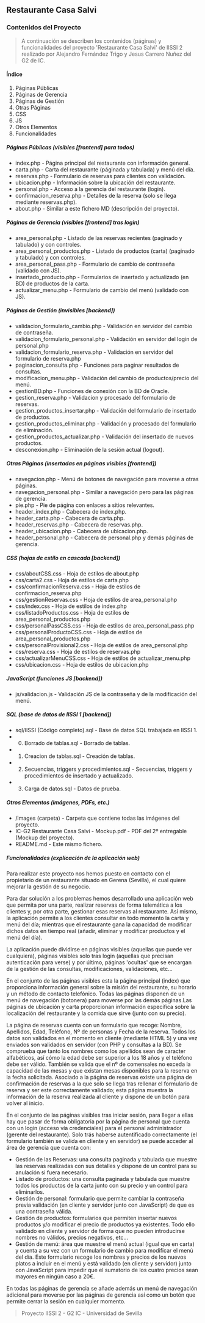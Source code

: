 ## Restaurante Casa Salvi

### Contenidos del Proyecto

>A continuación se describen los contenidos (páginas) y funcionalidades del proyecto 'Restaurante Casa Salvi' de IISSI 2 realizado por Alejandro Fernández Trigo y Jesus Carrero Nuñez del G2 de IC.

#### Índice

1. Páginas Públicas
2. Páginas de Gerencia
3. Páginas de Gestión
4. Otras Páginas
5. CSS
6. JS
7. Otros Elementos
8. Funcionalidades

##### Páginas Públicas (visibles [frontend] para todos)

* index.php - Página principal del restaurante con información general.
* carta.php - Carta del restaurante (páginada y tabulada) y menú del día.
* reservas.php - Formulario de reservas para clientes con validación.
* ubicacion.php - Información sobre la ubicación del restaurante.
* personal.php - Acceso a la gerencia del restaurante (login). 
* confirmacion_reserva.php - Detalles de la reserva (solo se llega mediante reservas.php).
* about.php - Similar a este fichero MD (descripción del proyecto).

##### Páginas de Gerencia (visibles [frontend] tras login)

* area_personal.php - Listado de las reservas recientes (paginado y tabulado) y con controles.
* area_personal_productos.php - Listado de productos (carta) (paginado y tabulado) y con controles.
* area_personal_pass.php - Formulario de cambio de contraseña (validado con JS). 
* insertado_producto.php - Formularios de insertado y actualizado (en BD) de productos de la carta.
* actualizar_menu.php - Formulario de cambio del menú (validado con JS). 

##### Páginas de Gestión (invisibles [backend])

* validacion_formulario_cambio.php - Validación en servidor del cambio de contraseña.   
* validacion_formulario_personal.php - Validación en servidor del login de personal.php
* validacion_formulario_reserva.php - Validación en servidor del formulario de reserva.php
* paginacion_consulta.php - Funciones para paginar resultados de consultas.   
* modificacion_menu.php - Validación del cambio de productos/precio del menú.
* gestionBD.php - Funciones de conexión con la BD de Oracle.
* gestion_reserva.php - Validacion y procesado del formulario de reservas. 
* gestion_productos_insertar.php - Validación del formulario de insertado de productos.  
* gestion_productos_eliminar.php - Validación y procesado del formulario de eliminación. 
* gestion_productos_actualizar.php - Validación del insertado de nuevos productos.
* desconexion.php - Eliminación de la sesión actual (logout).

##### Otras Páginas (insertadas en páginas visibles [frontend])

* navegacion.php - Menú de botones de navegación para moverse a otras páginas. 
* navegacion_personal.php - Similar a navegación pero para las páginas de gerencia.
* pie.php - Pie de página con enlaces a sitios relevantes.
* header_index.php - Cabecera de index.php.
* header_carta.php - Cabecera de carta.php.    
* header_reservas.php - Cabecera de reservas.php.
* header_ubicacion.php - Cabecera de ubicacion.php.
* header_personal.php - Cabecera de personal.php y demás páginas de gerencia.

##### CSS (hojas de estilo en cascada [backend])

* css/aboutCSS.css - Hoja de estilos de about.php
* css/carta2.css - Hoja de estilos de carta.php 
* css/confirmacionReserva.css - Hoja de estilos de confirmacion_reserva.php
* css/gestionReservas.css - Hoja de estilos de area_personal.php
* css/index.css - Hoja de estilos de index.php  
* css/listadoProductos.css - Hoja de estilos de area_personal_productos.php
* css/personalPassCSS.css - Hoja de estilos de area_personal_pass.php    
* css/personalProductoCSS.css - Hoja de estilos de area_personal_productos.php
* css/personalProvisional2.css - Hoja de estilos de area_personal.php   
* css/reserva.css - Hoja de estilos de reservas.php 
* css/actualizarMenuCSS.css - Hoja de estilos de actualizar_menu.php
* css/ubicacion.css - Hoja de estilos de ubicacion.php 

##### JavaScript (funciones JS [backend])

* js/validacion.js - Validación JS de la contraseña y de la modificación del menú.

##### SQL (base de datos de IISSI 1 [backend])

* sql/IISSI (Código completo).sql - Base de datos SQL trabajada en IISSI 1.
* 0. Borrado de tablas.sql - Borrado de tablas.
* 1. Creacion de tablas.sql - Creación de tablas.
* 2. Secuencias, triggers y procedimientos.sql - Secuencias, triggers y procedimientos de insertado y actualizado.
* 3. Carga de datos.sql - Datos de prueba.

##### Otros Elementos (imágenes, PDFs, etc.)

* /images (carpeta) - Carpeta que contiene todas las imágenes del proyecto.
* IC-G2 Restaurante Casa Salvi - Mockup.pdf - PDF del 2º entregable (Mockup del proyecto).
* README.md - Este mismo fichero.

##### Funcionalidades (explicación de la aplicación web)

Para realizar este proyecto nos hemos puesto en contacto con el propietario de un restaurante
situado en Gerena (Sevilla), el cual quiere mejorar la gestión de su negocio.

Para dar solución a los problemas hemos desarrollado una aplicación web que permita por una parte, realizar reservas de forma telemática a los clientes y, por otra parte, gestionar esas reservas al restaurante. Así mismo, la aplicación permite a los clientes consultar en todo momento la carta y menú del día; mientras que el restaurante gana la capacidad de modificar dichos datos en tiempo real (añadir, eliminar y modificar productos y el menú del día). 

La aplicación puede dividirse en páginas visibles (aquellas que puede ver cualquiera), páginas visibles solo tras login (aquellas que precisan autenticación para verse) y por último, páginas 'ocultas' que se encargan de la gestión de las consultas, modificaciones, validaciones, etc...

En el conjunto de las páginas visibles esta la página principal (index) que proporciona información general sobre la misión del restaurante, su horario y un método de contacto telefónico. Todas las páginas disponen de un menú de navegación (botonera) para moverse por las demás páginas.Las páginas de ubicación y carta proporcionan información específica sobre la localización del restaurante y la comida que sirve (junto con su precio). 

La página de reservas cuenta con un formulario que recoge: Nombre, Apellidos, Edad, Teléfono, Nº de personas y Fecha de la reserva. Todos los datos son validados en el momento en cliente (mediante HTML 5) y una vez enviados son validados en servidor (con PHP y consultas a la BD). Se comprueba que tanto los nombres como los apellidos sean de caracter alfabéticos, así cómo la edad debe ser superior a los 18 años y el teléfono debe ser válido. También se valida que el nº de comensales no exceda la capacidad de las mesas y que existan mesas disponibles para la reserva en la fecha solicitada. Asociado a la página de reservas existe una página de confirmación de reservas a la que solo se llega tras rellenar el formulario de reserva y ser este correctamente validado; esta página muestra la información de la reserva realizada al cliente y dispone de un botón para volver al inicio.

En el conjunto de las páginas visibles tras iniciar sesión, para llegar a ellas hay que pasar de forma obligatoria por la página de personal que cuenta con un login (acceso vía credenciales) para el personal administrador (gerente del restaurante). Solo trás haberse autentificado correctamente (el formulario también se valida en cliente y en servidor) se puede acceder al área de gerencia que cuenta con: 

* Gestión de las Reservas: una consulta paginada y tabulada que muestre las reservas realizadas con sus detalles y dispone de un control para su anulación si fuera necesario.
* Listado de productos: una consulta paginada y tabulada que muestre todos los productos de la carta junto con su precio y un control para eliminarlos.
* Gestión de personal: formulario que permite cambiar la contraseña previa validación (en cliente y servidor junto con JavaScript) de que es una contraseña válida.
* Gestión de productos: formularios que permiten insertar nuevos productos y/o modificar el precio de productos ya existentes. Todo ello validado en cliente y servidor de forma que no pueden introducirse nombres no válidos, precios negativos, etc...
* Gestión de menú: área que muestre el menú actual (igual que en carta) y cuenta a su vez con un formulario de cambio para modificar el menú del día. Este formulario recoge los nombres y precios de los nuevos platos a incluir en el menú y está validado (en cliente y servidor) junto con JavaScript para impedir que el sumatorio de los cuatro precios sean mayores en ningún caso a 20€. 
  
En todas las páginas de gerencia se añade además un menú de navegación adicional para moverse por las páginas de gerencia así como un botón que permite cerrar la sesión en cualquier momento.

> Proyecto IISSI 2 - G2 IC - Universidad de Sevilla
